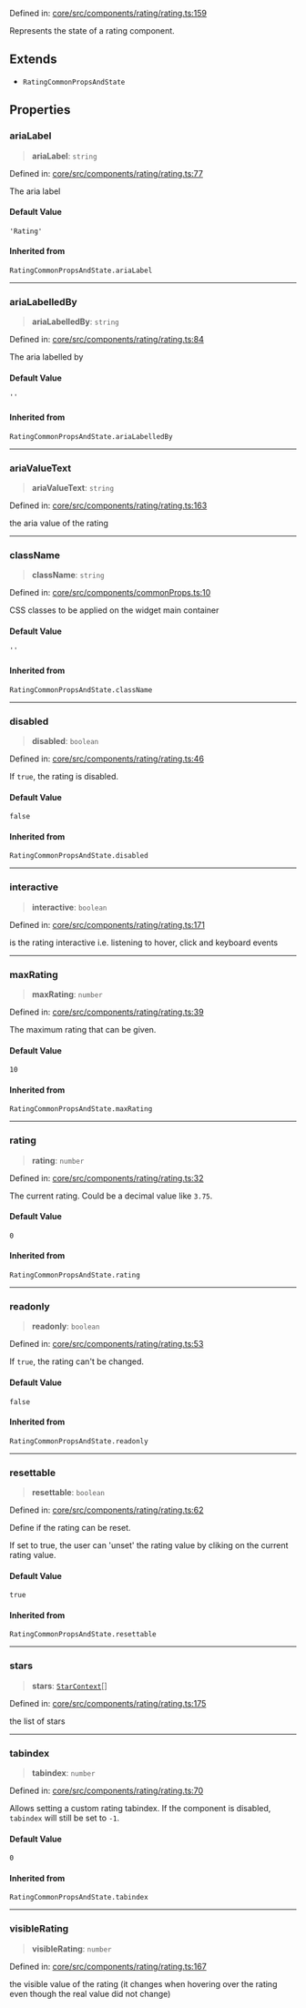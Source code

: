 Defined in: [core/src/components/rating/rating.ts:159](https://github.com/AmadeusITGroup/AgnosUI/blob/9f7099d98f2356a74cab92a8aa7eee8249bbe431/core/src/components/rating/rating.ts#L159)

Represents the state of a rating component.

## Extends

- `RatingCommonPropsAndState`

## Properties

### ariaLabel

> **ariaLabel**: `string`

Defined in: [core/src/components/rating/rating.ts:77](https://github.com/AmadeusITGroup/AgnosUI/blob/9f7099d98f2356a74cab92a8aa7eee8249bbe431/core/src/components/rating/rating.ts#L77)

The aria label

#### Default Value

`'Rating'`

#### Inherited from

`RatingCommonPropsAndState.ariaLabel`

***

### ariaLabelledBy

> **ariaLabelledBy**: `string`

Defined in: [core/src/components/rating/rating.ts:84](https://github.com/AmadeusITGroup/AgnosUI/blob/9f7099d98f2356a74cab92a8aa7eee8249bbe431/core/src/components/rating/rating.ts#L84)

The aria labelled by

#### Default Value

`''`

#### Inherited from

`RatingCommonPropsAndState.ariaLabelledBy`

***

### ariaValueText

> **ariaValueText**: `string`

Defined in: [core/src/components/rating/rating.ts:163](https://github.com/AmadeusITGroup/AgnosUI/blob/9f7099d98f2356a74cab92a8aa7eee8249bbe431/core/src/components/rating/rating.ts#L163)

the aria value of the rating

***

### className

> **className**: `string`

Defined in: [core/src/components/commonProps.ts:10](https://github.com/AmadeusITGroup/AgnosUI/blob/9f7099d98f2356a74cab92a8aa7eee8249bbe431/core/src/components/commonProps.ts#L10)

CSS classes to be applied on the widget main container

#### Default Value

`''`

#### Inherited from

`RatingCommonPropsAndState.className`

***

### disabled

> **disabled**: `boolean`

Defined in: [core/src/components/rating/rating.ts:46](https://github.com/AmadeusITGroup/AgnosUI/blob/9f7099d98f2356a74cab92a8aa7eee8249bbe431/core/src/components/rating/rating.ts#L46)

If `true`, the rating is disabled.

#### Default Value

`false`

#### Inherited from

`RatingCommonPropsAndState.disabled`

***

### interactive

> **interactive**: `boolean`

Defined in: [core/src/components/rating/rating.ts:171](https://github.com/AmadeusITGroup/AgnosUI/blob/9f7099d98f2356a74cab92a8aa7eee8249bbe431/core/src/components/rating/rating.ts#L171)

is the rating interactive i.e. listening to hover, click and keyboard events

***

### maxRating

> **maxRating**: `number`

Defined in: [core/src/components/rating/rating.ts:39](https://github.com/AmadeusITGroup/AgnosUI/blob/9f7099d98f2356a74cab92a8aa7eee8249bbe431/core/src/components/rating/rating.ts#L39)

The maximum rating that can be given.

#### Default Value

`10`

#### Inherited from

`RatingCommonPropsAndState.maxRating`

***

### rating

> **rating**: `number`

Defined in: [core/src/components/rating/rating.ts:32](https://github.com/AmadeusITGroup/AgnosUI/blob/9f7099d98f2356a74cab92a8aa7eee8249bbe431/core/src/components/rating/rating.ts#L32)

The current rating. Could be a decimal value like `3.75`.

#### Default Value

`0`

#### Inherited from

`RatingCommonPropsAndState.rating`

***

### readonly

> **readonly**: `boolean`

Defined in: [core/src/components/rating/rating.ts:53](https://github.com/AmadeusITGroup/AgnosUI/blob/9f7099d98f2356a74cab92a8aa7eee8249bbe431/core/src/components/rating/rating.ts#L53)

If `true`, the rating can't be changed.

#### Default Value

`false`

#### Inherited from

`RatingCommonPropsAndState.readonly`

***

### resettable

> **resettable**: `boolean`

Defined in: [core/src/components/rating/rating.ts:62](https://github.com/AmadeusITGroup/AgnosUI/blob/9f7099d98f2356a74cab92a8aa7eee8249bbe431/core/src/components/rating/rating.ts#L62)

Define if the rating can be reset.

If set to true, the user can 'unset' the rating value by cliking on the current rating value.

#### Default Value

`true`

#### Inherited from

`RatingCommonPropsAndState.resettable`

***

### stars

> **stars**: [`StarContext`](StarContext.md)[]

Defined in: [core/src/components/rating/rating.ts:175](https://github.com/AmadeusITGroup/AgnosUI/blob/9f7099d98f2356a74cab92a8aa7eee8249bbe431/core/src/components/rating/rating.ts#L175)

the list of stars

***

### tabindex

> **tabindex**: `number`

Defined in: [core/src/components/rating/rating.ts:70](https://github.com/AmadeusITGroup/AgnosUI/blob/9f7099d98f2356a74cab92a8aa7eee8249bbe431/core/src/components/rating/rating.ts#L70)

Allows setting a custom rating tabindex.
If the component is disabled, `tabindex` will still be set to `-1`.

#### Default Value

`0`

#### Inherited from

`RatingCommonPropsAndState.tabindex`

***

### visibleRating

> **visibleRating**: `number`

Defined in: [core/src/components/rating/rating.ts:167](https://github.com/AmadeusITGroup/AgnosUI/blob/9f7099d98f2356a74cab92a8aa7eee8249bbe431/core/src/components/rating/rating.ts#L167)

the visible value of the rating (it changes when hovering over the rating even though the real value did not change)
